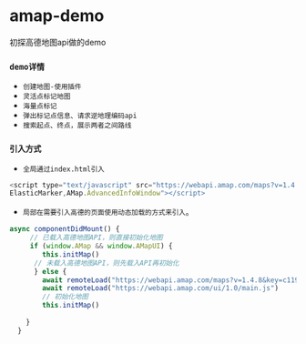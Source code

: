 # amap-demo
初探高德地图api做的demo


### `demo详情`


* `创建地图-使用插件`
* `灵活点标记地图`
* `海量点标记`
* `弹出标记点信息、请求逆地理编码api`
* `搜索起点、终点，展示两者之间路线`


### `引入方式`

* `全局通过index.html引入`
```js
<script type="text/javascript" src="https://webapi.amap.com/maps?v=1.4.8&key=你申请的key&plugin=Map3D,
ElasticMarker,AMap.AdvancedInfoWindow"></script> 
```

* `局部在需要引入高德的页面使用动态加载的方式来引入`。

```js
async componentDidMount() {
     // 已载入高德地图API，则直接初始化地图
     if (window.AMap && window.AMapUI) {
        this.initMap()
      // 未载入高德地图API，则先载入API再初始化
      } else {
        await remoteLoad("https://webapi.amap.com/maps?v=1.4.8&key=c11931afa0886cfba47027e71cecdfc6&plugin=Map3D,ElasticMarker,AMap.AdvancedInfoWindow")
        await remoteLoad("https://webapi.amap.com/ui/1.0/main.js")
        // 初始化地图
        this.initMap()
        
    }
  }
